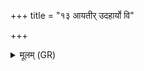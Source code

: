 +++
title = "१३ आयतीर् उदहार्यो वि"

+++
<details><summary>मूलम् (GR)</summary>

आयतीर् उदहार्यो  
वि ते हरन्तु यद् रपः ।  
परायतीः परावतः  
परा हरन्तु यद् रपः ॥
</details>